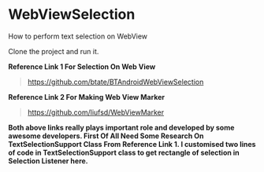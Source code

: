 # WebViewSelection
How to perform text selection on WebView

Clone the project and run it.

**Reference Link 1 For Selection On Web View**

> https://github.com/btate/BTAndroidWebViewSelection

**Reference Link 2 For Making Web View Marker**

> https://github.com/liufsd/WebViewMarker

**Both above links really plays important role and developed by some awesome developers. First Of All Need Some Research On TextSelectionSupport Class From Reference Link 1. I customised two lines of code in TextSelectionSupport class to get rectangle of selection in Selection Listener here.**
